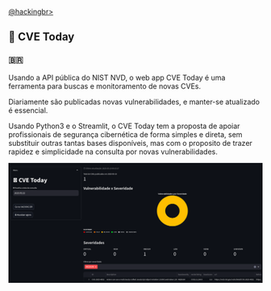 <p align="left">
    <a href="https://github.com/carineconstantino/hackingbr">@hackingbr></a>
</p>

## 👾 CVE Today
### 🇧🇷
<p>Usando a API pública do NIST NVD, o web app CVE Today é uma ferramenta para buscas e monitoramento de novas CVEs.</p>
<p>Diariamente são publicadas novas vulnerabilidades, e manter-se atualizado é essencial.</p>
<p>Usando Python3 e o Streamlit, o CVE Today tem a proposta de apoiar profissionais de segurança cibernética de forma simples e direta, sem substituir outras tantas bases disponíveis, mas com o proposito de trazer rapidez e simplicidade na consulta por novas vulnerabilidades.</p> 

<p align="left">
    <img src="cve_today.png"><p></p>
</p>




#
